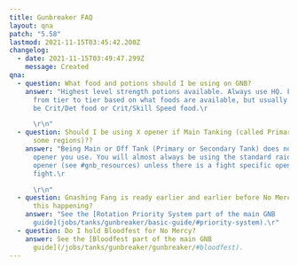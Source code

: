 ```yaml
---
title: Gunbreaker FAQ
layout: qna
patch: "5.58"
lastmod: 2021-11-15T03:45:42.200Z
changelog:
  - date: 2021-11-15T03:49:47.299Z
    message: Created
qna:
  - question: What food and potions should I be using on GNB?
    answer: "Highest level strength potions available. Always use HQ. Food will vary
      from tier to tier based on what foods are available, but usually it will
      be Crit/Det food or Crit/Skill Speed food.\r

      \r\n"
  - question: Should I be using X opener if Main Tanking (called Primary Tank in
      some regions)??
    answer: "Being Main or Off Tank (Primary or Secondary Tank) does not affect what
      opener you use. You will almost always be using the standard raid buff
      opener (see #gnb_resources) unless there is a fight specific opener for a
      fight.\r

      \r\n"
  - question: Gnashing Fang is ready earlier and earlier before No Mercy, why is
      this happening?
    answer: "See the [Rotation Priority System part of the main GNB
      guide](jobs/tanks/gunbreaker/basic-guide/#priority-system).\r"
  - question: Do I hold Bloodfest for No Mercy?
    answer: See the [Bloodfest part of the main GNB
      guide](/jobs/tanks/gunbreaker/gunbreaker/#bloodfest).
---
```

